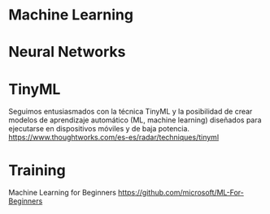# Machine Learning


# Neural Networks


# TinyML 

Seguimos entusiasmados con la técnica TinyML y la posibilidad de crear modelos de aprendizaje automático (ML, machine learning) diseñados para ejecutarse en dispositivos móviles y de baja potencia. 
https://www.thoughtworks.com/es-es/radar/techniques/tinyml

# Training

Machine Learning for Beginners
https://github.com/microsoft/ML-For-Beginners
